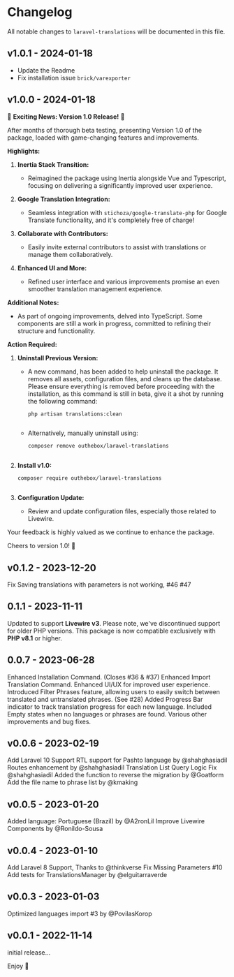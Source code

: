# Changelog

All notable changes to `laravel-translations` will be documented in this file.

## v1.0.1 - 2024-01-18

- Update the Readme
- Fix installation issue `brick/varexporter`

## v1.0.0 - 2024-01-18

🚀 **Exciting News: Version 1.0 Release!** 🚀

After months of thorough beta testing, presenting Version 1.0 of the package, loaded with game-changing features and improvements.

**Highlights:**

1. **Inertia Stack Transition:**
   
   - Reimagined the package using Inertia alongside Vue and Typescript, focusing on delivering a significantly improved user experience.
   
2. **Google Translation Integration:**
   
   - Seamless integration with `stichoza/google-translate-php` for Google Translate functionality, and it's completely free of charge!
   
3. **Collaborate with Contributors:**
   
   - Easily invite external contributors to assist with translations or manage them collaboratively.
   
4. **Enhanced UI and More:**
   
   - Refined user interface and various improvements promise an even smoother translation management experience.
   

**Additional Notes:**

- As part of ongoing improvements, delved into TypeScript. Some components are still a work in progress, committed to refining their structure and functionality.

**Action Required:**

1. **Uninstall Previous Version:**
   
   - A new command, has been added to help uninstall the package. It removes all assets, configuration files, and cleans up the database. Please ensure everything is removed before proceeding with the installation, as this command is still in beta, give it a shot by running the following command:
     
     ```bash
     php artisan translations:clean
     
     
     
     ```
   - Alternatively, manually uninstall using:
     
     ```bash
     composer remove outhebox/laravel-translations
     
     
     
     ```
   
2. **Install v1.0:**
   
     ```bash
     composer require outhebox/laravel-translations
   
   
   
     ```
3. **Configuration Update:**
   
   - Review and update configuration files, especially those related to Livewire.
   

Your feedback is highly valued as we continue to enhance the package.

Cheers to version 1.0! 🎉

## v0.1.2 - 2023-12-20

Fix Saving translations with parameters is not working, #46 #47

## 0.1.1 - 2023-11-11

Updated to support **Livewire v3**. Please note, we've discontinued support for older PHP versions. This package is now compatible exclusively with **PHP v8.1** or higher.

## 0.0.7 - 2023-06-28

Enhanced Installation Command. (Closes #36 & #37)
Enhanced Import Translation Command.
Enhanced UI/UX for improved user experience.
Introduced Filter Phrases feature, allowing users to easily switch between translated and untranslated phrases. (See #28)
Added Progress Bar indicator to track translation progress for each new language.
Included Empty states when no languages or phrases are found.
Various other improvements and bug fixes.

## v0.0.6 - 2023-02-19

Add Laravel 10 Support
RTL support for Pashto language by @shahghasiadil
Routes enhancement by @shahghasiadil
Translation List Query Logic Fix @shahghasiadil
Added the function to reverse the migration by @Goatform
Add the file name to phrase list by @kmaking

## v0.0.5 - 2023-01-20

Added language: Portuguese (Brazil) by @A2ronLil
Improve Livewire Components by @Ronildo-Sousa

## v0.0.4 - 2023-01-10

Add Laravel 8 Support, Thanks to @thinkverse
Fix Missing Parameters #10
Add tests for TranslationsManager by @elguitarraverde

## v0.0.3 - 2023-01-03

Optimized languages import #3 by @PovilasKorop

## v0.0.1 - 2022-11-14

initial release...

Enjoy 💖
